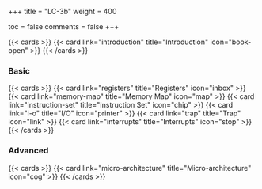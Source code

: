+++
title = "LC-3b"
weight = 400

toc = false
comments = false
+++

{{< cards >}}
  {{< card link="introduction" title="Introduction" icon="book-open" >}}
{{< /cards >}}

### Basic

{{< cards >}}
  {{< card link="registers" title="Registers" icon="inbox" >}}
  {{< card link="memory-map" title="Memory Map" icon="map" >}}
  {{< card link="instruction-set" title="Instruction Set" icon="chip" >}}
  {{< card link="i-o" title="I/O" icon="printer" >}}
  {{< card link="trap" title="Trap" icon="link" >}}
  {{< card link="interrupts" title="Interrupts" icon="stop" >}}
{{< /cards >}}

### Advanced

{{< cards >}}
  {{< card link="micro-architecture" title="Micro-architecture" icon="cog" >}}
{{< /cards >}}
